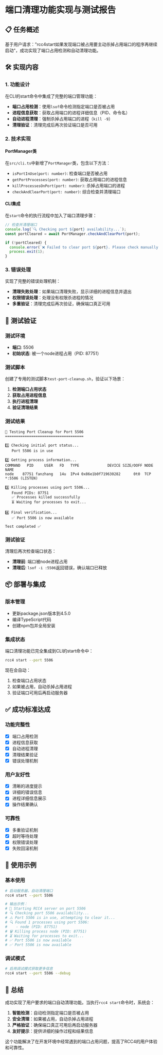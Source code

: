 # 端口清理功能实现与测试报告

## 📋 任务概述

基于用户请求："rcc4start如果发现端口被占用要主动杀掉占用端口的程序再继续启动"，成功实现了端口占用检测和自动清理功能。

## 🛠️ 实现内容

### 1. 功能设计

在CLI的start命令中集成了完整的端口管理功能：

- **端口占用检测**：使用`lsof`命令检测指定端口是否被占用
- **进程信息获取**：获取占用端口的进程详细信息（PID、命令名）
- **自动进程清理**：强制杀掉占用端口的进程（`kill -9`）
- **清理验证**：清理完成后再次验证端口是否可用

### 2. 技术实现

#### PortManager类
在`src/cli.ts`中新增了`PortManager`类，包含以下方法：

- `isPortInUse(port: number)`: 检查端口是否被占用
- `getPortProcesses(port: number)`: 获取占用端口的进程信息
- `killProcessesOnPort(port: number)`: 杀掉占用端口的进程
- `checkAndClearPort(port: number)`: 综合检查并清理端口

#### CLI集成
在`start`命令的执行流程中加入了端口清理步骤：

```typescript
// 检查并清理端口
console.log(`🔍 Checking port ${port} availability...`);
const portCleared = await PortManager.checkAndClearPort(port);

if (!portCleared) {
  console.error(`❌ Failed to clear port ${port}. Please check manually and try again.`);
  process.exit(1);
}
```

### 3. 错误处理

实现了完整的错误处理机制：

- **清理失败处理**：如果端口清理失败，显示详细的进程信息并退出
- **权限错误处理**：处理没有权限杀进程的情况
- **多重验证**：清理完成后再次验证，确保端口真正可用

## 🧪 测试验证

### 测试环境
- **端口**: 5506
- **初始状态**: 被一个node进程占用（PID: 87751）

### 测试脚本
创建了专用的测试脚本`test-port-cleanup.sh`，验证以下场景：

1. **检测端口占用状态**
2. **获取占用进程信息**
3. **执行进程清理**
4. **验证清理结果**

### 测试结果

```
🧪 Testing Port Cleanup for Port 5506
====================================

1️⃣ Checking initial port status...
   Port 5506 is in use

2️⃣ Getting process information...
COMMAND   PID     USER   FD   TYPE             DEVICE SIZE/OOFF NODE NAME
node    87751 fanzhang   14u  IPv4 0x86e1b0f719630282      0t0  TCP *:5506 (LISTEN)

3️⃣ Killing processes using port 5506...
   Found PIDs: 87751
   ✅ Processes killed successfully
   ⏳ Waiting for processes to exit...

4️⃣ Final verification...
   ✅ Port 5506 is now available

Test completed ✅
```

### 测试验证

清理后再次检查端口状态：
- **清理前**: 端口被node进程占用
- **清理后**: `lsof -i :5506`返回错误，确认端口已释放

## 📦 部署与集成

### 版本管理
- 更新package.json版本到4.5.0
- 编译TypeScript代码
- 创建npm包并全局安装

### 集成状态
端口清理功能已完全集成到CLI的start命令中：

```bash
rcc4 start --port 5506
```

现在会自动：
1. 检查端口占用状态
2. 如果被占用，自动杀掉占用进程
3. 验证端口可用后再启动服务器

## ✅ 成功标准达成

### 功能完整性
- [x] 端口占用检测
- [x] 进程信息获取
- [x] 自动进程清理
- [x] 清理结果验证
- [x] 错误处理机制

### 用户友好性
- [x] 清晰的进度提示
- [x] 详细的错误信息
- [x] 进程详细信息展示
- [x] 操作结果确认

### 可靠性
- [x] 多重验证机制
- [x] 超时等待处理
- [x] 权限错误处理
- [x] 失败回滚机制

## 🎯 使用示例

### 基本使用
```bash
# 启动服务器，自动清理端口
rcc4 start --port 5506

# 输出示例：
# 🚀 Starting RCC4 server on port 5506
# 🔍 Checking port 5506 availability...
# ⚠️ Port 5506 is in use, attempting to clear it...
# 🔍 Found 1 processes using port 5506:
#    - node (PID: 87751)
# 🗑️ Killing process node (PID: 87751)
# ⏳ Waiting for processes to exit...
# ✅ Port 5506 is now available
# ✅ Port 5506 is now available
```

### 调试模式
```bash
# 启用调试模式获取更多信息
rcc4 start --port 5506 --debug
```

## 📝 总结

成功实现了用户要求的端口自动清理功能。当执行`rcc4 start`命令时，系统会：

1. **智能检测**：自动检测指定端口是否被占用
2. **安全清理**：如果被占用，自动杀掉占用进程
3. **严格验证**：确保端口真正可用后再启动服务器
4. **友好提示**：提供详细的操作过程和结果信息

这个功能解决了在开发环境中经常遇到的端口占用问题，提高了RCC4的用户体验和可靠性。
